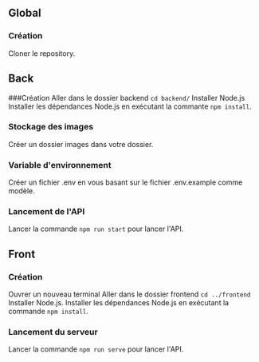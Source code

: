 ## Global

### Création
Cloner le repository.

## Back

###Création
Aller dans le dossier backend `cd backend/`
Installer Node.js
Installer les dépendances Node.js en exécutant la commante `npm install`.

### Stockage des images
Créer un dossier images dans votre dossier.

### Variable d'environnement
Créer un fichier .env en vous basant sur le fichier .env.example comme modèle.

### Lancement de l'API
Lancer la commande `npm run start` pour lancer l'API.

## Front

### Création
Ouvrer un nouveau terminal
Aller dans le dossier frontend `cd ../frontend`
Installer Node.js.
Installer les dépendances Node.js en exécutant la commande `npm install`.

### Lancement du serveur
Lancer la commande `npm run serve` pour lancer l'API.

